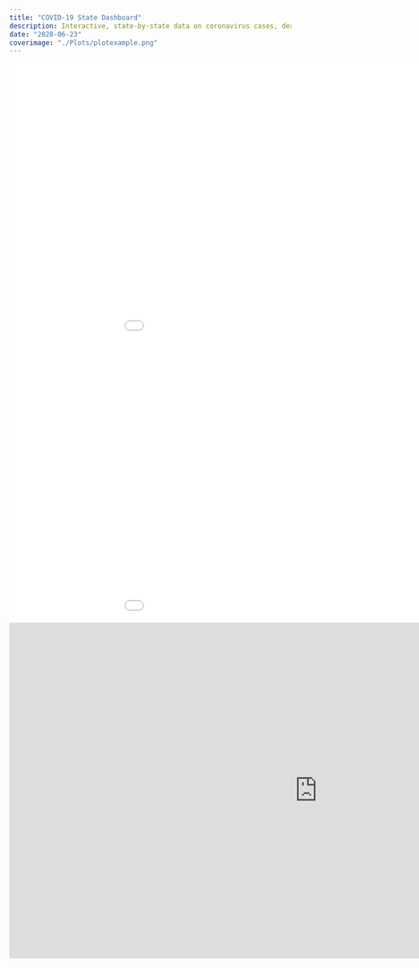 ```yaml
---
title: "COVID-19 State Dashboard"
description: Interactive, state-by-state data on coronavirus cases, deaths, and testing...
date: "2020-06-23"
coverimage: "./Plots/plotexample.png"
---
```


<iframe width="1100" height="500" frameborder="0" scrolling="yes" src="//plotly.com/~shahv1057/4.embed"></iframe>

<iframe width="1100" height="500" frameborder="0" scrolling="yes" src="//plotly.com/~shahv1057/14.embed"></iframe>

<iframe id="igraph" scrolling="yes" style="border:none;" seamless="seamless" src="https://shahv1057.github.io/COVIDtesting/testing.html" height="600" width="1100"></iframe>